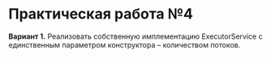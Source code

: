 # Практическая работа №4
**Вариант 1.**
Реализовать собственную имплементацию ExecutorService с единственным параметром конструктора – количеством потоков.
